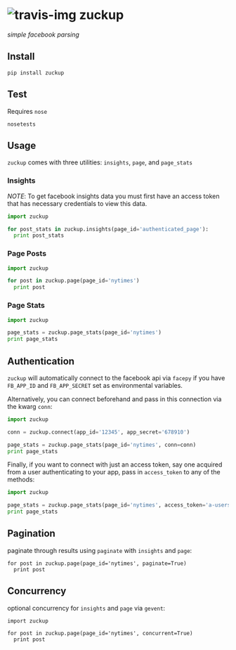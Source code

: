 ![travis-img](https://travis-ci.org/newslynx/zuckup.svg)
zuckup
======
_simple facebook parsing_

## Install
```
pip install zuckup
```

## Test
Requires `nose`
```
nosetests
```

## Usage
`zuckup` comes with three utilities: `insights`, `page`, and `page_stats`

### Insights

*NOTE*: To get facebook insights data you must first have an access token that has necessary credentials to view this data.
```python
import zuckup

for post_stats in zuckup.insights(page_id='authenticated_page'):
  print post_stats
```

### Page Posts

```python
import zuckup

for post in zuckup.page(page_id='nytimes')
  print post 
```

### Page Stats

```python
import zuckup

page_stats = zuckup.page_stats(page_id='nytimes')
print page_stats
```

## Authentication
`zuckup` will automatically connect to the facebook api via `facepy` if you have `FB_APP_ID` and `FB_APP_SECRET` set as environmental variables.

Alternatively, you can connect beforehand and pass in this connection via the kwarg `conn`:

```python
import zuckup

conn = zuckup.connect(app_id='12345', app_secret='678910')

page_stats = zuckup.page_stats(page_id='nytimes', conn=conn)
print page_stats
```

Finally, if you want to connect with just an access token, say one acquired from a user authenticating to your app, pass in `access_token` to any of the methods:

```python
import zuckup

page_stats = zuckup.page_stats(page_id='nytimes', access_token='a-users-access-token')
print page_stats
```

## Pagination
paginate through results using `paginate` with `insights` and  `page`:
```
for post in zuckup.page(page_id='nytimes', paginate=True)
  print post 
```

## Concurrency
optional concurrency for `insights` and `page` via `gevent`:
```
import zuckup

for post in zuckup.page(page_id='nytimes', concurrent=True)
  print post 
```


